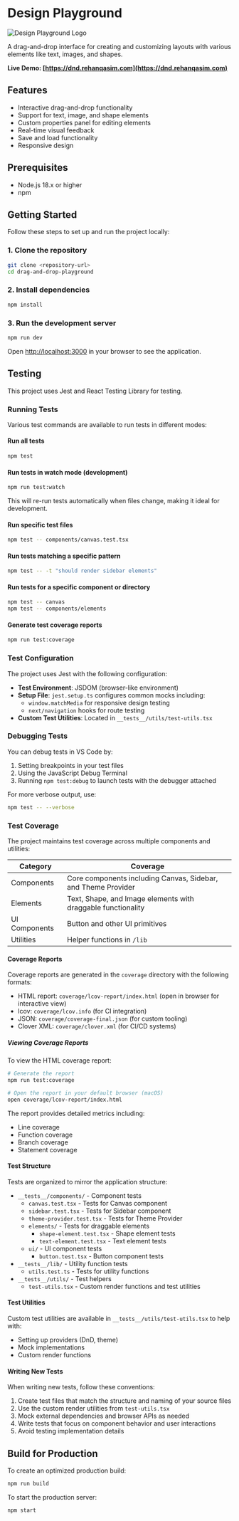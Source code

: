 # Design Playground

![Design Playground Logo](/public/design-playground-icon.svg)

A drag-and-drop interface for creating and customizing layouts with various elements like text, images, and shapes.

**Live Demo: [https://dnd.rehanqasim.com](https://dnd.rehanqasim.com)**

## Features

- Interactive drag-and-drop functionality
- Support for text, image, and shape elements
- Custom properties panel for editing elements
- Real-time visual feedback
- Save and load functionality
- Responsive design

## Prerequisites

- Node.js 18.x or higher
- npm

## Getting Started

Follow these steps to set up and run the project locally:

### 1. Clone the repository

```bash
git clone <repository-url>
cd drag-and-drop-playground
```

### 2. Install dependencies

```bash
npm install
```

### 3. Run the development server

```bash
npm run dev
```

Open [http://localhost:3000](http://localhost:3000) in your browser to see the application.

## Testing

This project uses Jest and React Testing Library for testing.

### Running Tests

Various test commands are available to run tests in different modes:

#### Run all tests

```bash
npm test
```

#### Run tests in watch mode (development)

```bash
npm run test:watch
```

This will re-run tests automatically when files change, making it ideal for development.

#### Run specific test files

```bash
npm test -- components/canvas.test.tsx
```

#### Run tests matching a specific pattern

```bash
npm test -- -t "should render sidebar elements"
```

#### Run tests for a specific component or directory

```bash
npm test -- canvas
npm test -- components/elements
```

#### Generate test coverage reports

```bash
npm run test:coverage
```

### Test Configuration

The project uses Jest with the following configuration:

- **Test Environment**: JSDOM (browser-like environment)
- **Setup File**: `jest.setup.ts` configures common mocks including:
  - `window.matchMedia` for responsive design testing
  - `next/navigation` hooks for route testing
- **Custom Test Utilities**: Located in `__tests__/utils/test-utils.tsx`

### Debugging Tests

You can debug tests in VS Code by:

1. Setting breakpoints in your test files
2. Using the JavaScript Debug Terminal
3. Running `npm test:debug` to launch tests with the debugger attached

For more verbose output, use:

```bash
npm test -- --verbose
```

### Test Coverage

The project maintains test coverage across multiple components and utilities:

| Category | Coverage |
|----------|----------|
| Components | Core components including Canvas, Sidebar, and Theme Provider |
| Elements | Text, Shape, and Image elements with draggable functionality |
| UI Components | Button and other UI primitives |
| Utilities | Helper functions in `/lib` |

#### Coverage Reports

Coverage reports are generated in the `coverage` directory with the following formats:
- HTML report: `coverage/lcov-report/index.html` (open in browser for interactive view)
- lcov: `coverage/lcov.info` (for CI integration)
- JSON: `coverage/coverage-final.json` (for custom tooling)
- Clover XML: `coverage/clover.xml` (for CI/CD systems)

##### Viewing Coverage Reports

To view the HTML coverage report:

```bash
# Generate the report
npm run test:coverage

# Open the report in your default browser (macOS)
open coverage/lcov-report/index.html
```

The report provides detailed metrics including:
- Line coverage
- Function coverage
- Branch coverage
- Statement coverage

#### Test Structure

Tests are organized to mirror the application structure:
- `__tests__/components/` - Component tests
  - `canvas.test.tsx` - Tests for Canvas component
  - `sidebar.test.tsx` - Tests for Sidebar component
  - `theme-provider.test.tsx` - Tests for Theme Provider
  - `elements/` - Tests for draggable elements
    - `shape-element.test.tsx` - Shape element tests
    - `text-element.test.tsx` - Text element tests
  - `ui/` - UI component tests
    - `button.test.tsx` - Button component tests
- `__tests__/lib/` - Utility function tests
  - `utils.test.ts` - Tests for utility functions
- `__tests__/utils/` - Test helpers
  - `test-utils.tsx` - Custom render functions and test utilities

#### Test Utilities

Custom test utilities are available in `__tests__/utils/test-utils.tsx` to help with:
- Setting up providers (DnD, theme)
- Mock implementations
- Custom render functions

#### Writing New Tests

When writing new tests, follow these conventions:

1. Create test files that match the structure and naming of your source files
2. Use the custom render utilities from `test-utils.tsx`
3. Mock external dependencies and browser APIs as needed
4. Write tests that focus on component behavior and user interactions
5. Avoid testing implementation details

## Build for Production

To create an optimized production build:

```bash
npm run build
```

To start the production server:

```bash
npm start
```